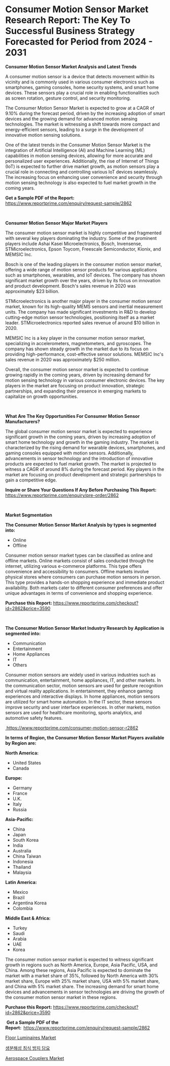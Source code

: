 <p><h1>Consumer Motion Sensor Market Research Report: The Key To Successful Business Strategy Forecasted for Period from 2024 - 2031</h1></p><p><strong>Consumer Motion Sensor Market Analysis and Latest Trends</strong></p>
<p><p>A consumer motion sensor is a device that detects movement within its vicinity and is commonly used in various consumer electronics such as smartphones, gaming consoles, home security systems, and smart home devices. These sensors play a crucial role in enabling functionalities such as screen rotation, gesture control, and security monitoring.</p><p>The Consumer Motion Sensor Market is expected to grow at a CAGR of 9.10% during the forecast period, driven by the increasing adoption of smart devices and the growing demand for advanced motion sensing technologies. The market is witnessing a shift towards more compact and energy-efficient sensors, leading to a surge in the development of innovative motion sensing solutions. </p><p>One of the latest trends in the Consumer Motion Sensor Market is the integration of Artificial Intelligence (AI) and Machine Learning (ML) capabilities in motion sensing devices, allowing for more accurate and personalized user experiences. Additionally, the rise of Internet of Things (IoT) is expected to further drive market growth, as motion sensors play a crucial role in connecting and controlling various IoT devices seamlessly. The increasing focus on enhancing user convenience and security through motion sensing technology is also expected to fuel market growth in the coming years.</p></p>
<p><strong>Get a Sample PDF of the Report:&nbsp;</strong> <a href="https://www.reportprime.com/enquiry/request-sample/2862">https://www.reportprime.com/enquiry/request-sample/2862</a></p>
<p>&nbsp;</p>
<p><strong>Consumer Motion Sensor Major Market Players</strong></p>
<p><p>The consumer motion sensor market is highly competitive and fragmented with several key players dominating the industry. Some of the prominent players include Ashai Kasei Microelectronics, Bosch, Invensense, STMicroelectronics, Epson Toycom, Freescale Semiconductor, Kionix, and MEMSIC Inc.</p><p>Bosch is one of the leading players in the consumer motion sensor market, offering a wide range of motion sensor products for various applications such as smartphones, wearables, and IoT devices. The company has shown significant market growth over the years, driven by its focus on innovation and product development. Bosch's sales revenue in 2020 was approximately $23 billion.</p><p>STMicroelectronics is another major player in the consumer motion sensor market, known for its high-quality MEMS sensors and inertial measurement units. The company has made significant investments in R&D to develop cutting-edge motion sensor technologies, positioning itself as a market leader. STMicroelectronics reported sales revenue of around $10 billion in 2020.</p><p>MEMSIC Inc is a key player in the consumer motion sensor market, specializing in accelerometers, magnetometers, and gyroscopes. The company has shown steady growth in the market due to its focus on providing high-performance, cost-effective sensor solutions. MEMSIC Inc's sales revenue in 2020 was approximately $250 million.</p><p>Overall, the consumer motion sensor market is expected to continue growing rapidly in the coming years, driven by increasing demand for motion sensing technology in various consumer electronic devices. The key players in the market are focusing on product innovation, strategic partnerships, and expanding their presence in emerging markets to capitalize on growth opportunities.</p></p>
<p>&nbsp;</p>
<p><strong>What Are The Key Opportunities For Consumer Motion Sensor Manufacturers?</strong></p>
<p><p>The global consumer motion sensor market is expected to experience significant growth in the coming years, driven by increasing adoption of smart home technology and growth in the gaming industry. The market is characterized by the rising demand for wearable devices, smartphones, and gaming consoles equipped with motion sensors. Additionally, advancements in sensor technology and the introduction of innovative products are expected to fuel market growth. The market is projected to witness a CAGR of around 8% during the forecast period. Key players in the market are focusing on product development and strategic partnerships to gain a competitive edge.</p></p>
<p><strong>Inquire or Share Your Questions If Any Before Purchasing This Report:</strong> <a href="https://www.reportprime.com/enquiry/pre-order/2862">https://www.reportprime.com/enquiry/pre-order/2862</a></p>
<p>&nbsp;</p>
<p><strong>Market Segmentation</strong></p>
<p><strong>The Consumer Motion Sensor Market Analysis by types is segmented into:</strong></p>
<p><ul><li>Online</li><li>Offline</li></ul></p>
<p><p>Consumer motion sensor market types can be classified as online and offline markets. Online markets consist of sales conducted through the internet, utilizing various e-commerce platforms. This type offers convenience and accessibility to consumers. Offline markets involve physical stores where consumers can purchase motion sensors in person. This type provides a hands-on shopping experience and immediate product availability. Both markets cater to different consumer preferences and offer unique advantages in terms of convenience and shopping experience.</p></p>
<p><strong>Purchase this Report:&nbsp;</strong><a href="https://www.reportprime.com/checkout?id=2862&price=3590">https://www.reportprime.com/checkout?id=2862&price=3590</a></p>
<p>&nbsp;</p>
<p><strong>The Consumer Motion Sensor Market Industry Research by Application is segmented into:</strong></p>
<p><ul><li>Communication</li><li>Entertainment</li><li>Home Appliances</li><li>IT</li><li>Others</li></ul></p>
<p><p>Consumer motion sensors are widely used in various industries such as communication, entertainment, home appliances, IT, and other markets. In the communication sector, motion sensors are used for gesture recognition and virtual reality applications. In entertainment, they enhance gaming experiences and interactive displays. In home appliances, motion sensors are utilized for smart home automation. In the IT sector, these sensors improve security and user interface experiences. In other markets, motion sensors are used for healthcare monitoring, sports analytics, and automotive safety features.</p></p>
<p><a href="https://www.reportprime.com/consumer-motion-sensor-r2862">&nbsp;https://www.reportprime.com/consumer-motion-sensor-r2862</a></p>
<p><strong>In terms of Region, the Consumer Motion Sensor Market Players available by Region are:</strong></p>
<p>
    <p> <strong> North America: </strong>
        <ul>
            <li>United States</li>
            <li>Canada</li>
        </ul>
        </p> 
    <p> <strong> Europe: </strong>
        <ul>
            <li>Germany</li>
            <li>France</li>
            <li>U.K.</li>
            <li>Italy</li>
            <li>Russia</li>
        </ul>
        </p> 
    <p> <strong> Asia-Pacific: </strong>
        <ul>
            <li>China</li>
            <li>Japan</li>
            <li>South Korea</li>
            <li>India</li>
            <li>Australia</li>
            <li>China Taiwan</li>
            <li>Indonesia</li>
            <li>Thailand</li>
            <li>Malaysia</li>
        </ul>
        </p> 
    <p> <strong> Latin America: </strong>
        <ul>
            <li>Mexico</li>
            <li>Brazil</li>
            <li>Argentina Korea</li>
            <li>Colombia</li>
        </ul>
        </p> 
    <p> <strong> Middle East & Africa: </strong>
        <ul>
            <li>Turkey</li>
            <li>Saudi</li>
            <li>Arabia</li>
            <li>UAE</li>
            <li>Korea</li>
        </ul>
    </p>
    </p>
<p><p>The consumer motion sensor market is expected to witness significant growth in regions such as North America, Europe, Asia Pacific, USA, and China. Among these regions, Asia Pacific is expected to dominate the market with a market share of 35%, followed by North America with 30% market share, Europe with 25% market share, USA with 5% market share, and China with 5% market share. The increasing demand for smart home devices and advancements in sensor technologies are driving the growth of the consumer motion sensor market in these regions.</p></p>
<p><strong>Purchase this Report: </strong><a href="https://www.reportprime.com/checkout?id=2862&price=3590">https://www.reportprime.com/checkout?id=2862&price=3590</a></p>
<p>&nbsp;<strong>Get a Sample PDF of the Report:&nbsp;&nbsp;</strong><a href="https://www.reportprime.com/enquiry/request-sample/2862">https://www.reportprime.com/enquiry/request-sample/2862</a></p>
<p><strong></strong></p>
<p><p><a href="https://issuu.com/reportprime-2/docs/floor-luminaires-market-size-2030.pptx">Floor Luminaires Market</a></p><p><a href="https://github.com/hxzi07639916/Market-Research-Report-List-2/blob/main/447379469490.md">생분해성 침식 방지 담요</a></p><p><a href="https://github.com/mabutironaldo/Market-Research-Report-List-4/blob/main/aerospace-couplers-market.md">Aerospace Couplers Market</a></p></p>